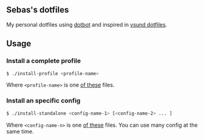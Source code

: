 ## Sebas's dotfiles

My personal dotfiles using [dotbot](https://github.com/anishathalye/dotbot) and
inspired in [vsund dotfiles](https://github.com/vsund/dotfiles).

## Usage

### Install a complete profile

```sh
$ ./install-profile <profile-name>
```
Where `<profile-name>` is one [of these](./meta/profiles) files.

### Install an specific config

```sh
$ ./install-standalone <config-name-1> [<config-name-2> ... ]
```
Where `<config-name-n>` is one [of these](./meta/config) files.  You can use
many config at the same time.


